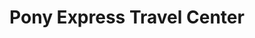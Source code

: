 ---
title: "Pony Express Travel Center"
url: /marshall/pony-express-travel-center/
shop: Lebensmittel
---